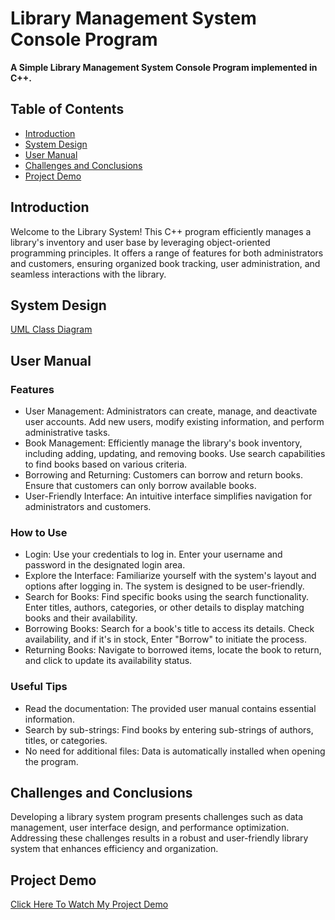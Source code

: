 # Library Management System Console Program
**A Simple Library Management System Console Program implemented in C++.**

## Table of Contents
- [Introduction](#introduction)
- [System Design](#system-design)
- [User Manual](#user-manual)
- [Challenges and Conclusions](#challenges-and-conclusions)
- [Project Demo](#project-demo)

## Introduction
Welcome to the Library System! This C++ program efficiently manages a library's inventory and user base by leveraging object-oriented programming principles. It offers a range of features for both administrators and customers, ensuring organized book tracking, user administration, and seamless interactions with the library.

## System Design
[UML Class Diagram](https://i.imgur.com/besTxuW.jpg)

## User Manual
### Features
- User Management: Administrators can create, manage, and deactivate user accounts. Add new users, modify existing information, and perform administrative tasks.
- Book Management: Efficiently manage the library's book inventory, including adding, updating, and removing books. Use search capabilities to find books based on various criteria.
- Borrowing and Returning: Customers can borrow and return books. Ensure that customers can only borrow available books.
- User-Friendly Interface: An intuitive interface simplifies navigation for administrators and customers.
### How to Use
- Login: Use your credentials to log in. Enter your username and password in the designated login area.
- Explore the Interface: Familiarize yourself with the system's layout and options after logging in. The system is designed to be user-friendly.
- Search for Books: Find specific books using the search functionality. Enter titles, authors, categories, or other details to display matching books and their availability.
- Borrowing Books: Search for a book's title to access its details. Check availability, and if it's in stock, Enter "Borrow" to initiate the process.
- Returning Books: Navigate to borrowed items, locate the book to return, and click to update its availability status.
### Useful Tips
- Read the documentation: The provided user manual contains essential information.
- Search by sub-strings: Find books by entering sub-strings of authors, titles, or categories.
- No need for additional files: Data is automatically installed when opening the program.

## Challenges and Conclusions
Developing a library system program presents challenges such as data management, user interface design, and performance optimization. Addressing these challenges results in a robust and user-friendly library system that enhances efficiency and organization.

## Project Demo
[Click Here To Watch My Project Demo](https://clipchamp.com/watch/NMZGFtbfUO6)
